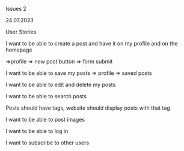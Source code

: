 Issues 2

24.07.2023

User Stories

I want to be able to create a post and have it on my profile and on the homepage

=>profile => new post button => form submit

I want to be able to save my posts
=> profile => saved posts

I want to be able to edit and delete my posts


I want to be able to search posts


Posts should have tags, website should display posts with that tag


I want to be able to post images 




I want to be able to log in

I want to subscribe to other users











